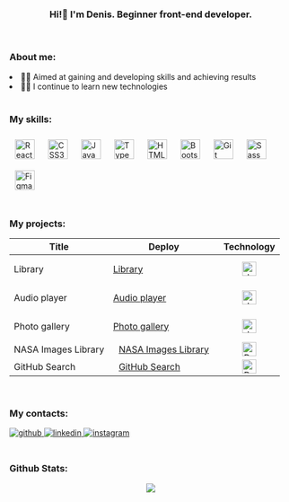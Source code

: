 ###  <div align="center">Hi!👋 I'm Denis. Beginner front-end developer.</div>  

<br/>  

### About me:  

<div align="start">
<li>👨‍🎓 Aimed at gaining and developing skills and achieving results</li>
<li>👨‍💻 I continue to learn new technologies</li>
</div>  

<br/>  

### My skills:  
<div align="start">  
<img style="margin: 10px" src="https://profilinator.rishav.dev/skills-assets/react-original-wordmark.svg" alt="React" height="35"/>
<img style="margin: 10px" src="https://profilinator.rishav.dev/skills-assets/css3-original-wordmark.svg" alt="CSS3" height="35"/>
<a href="https://www.javascript.com/" target="_blank"><img style="margin: 10px" src="https://profilinator.rishav.dev/skills-assets/javascript-original.svg" alt="JavaScript" height="35" /></a>  
<a href="https://www.typescriptlang.org/" target="_blank"><img style="margin: 10px" src="https://profilinator.rishav.dev/skills-assets/typescript-original.svg" alt="TypeScript" height="35" /></a>  
<a href="https://en.wikipedia.org/wiki/HTML5" target="_blank"><img style="margin: 10px" src="https://profilinator.rishav.dev/skills-assets/html5-original-wordmark.svg" alt="HTML5" height="35" /></a>  
<a href="https://getbootstrap.com/docs/3.4/javascript/" target="_blank"><img style="margin: 10px" src="https://profilinator.rishav.dev/skills-assets/bootstrap-plain.svg" alt="Bootstrap" height="35" /></a>  
<a href="https://github.com/" target="_blank"><img style="margin: 10px" src="https://profilinator.rishav.dev/skills-assets/git-scm-icon.svg" alt="Git" height="35" /></a>  
<a href="https://sass-lang.com/" target="_blank"><img style="margin: 10px" src="https://profilinator.rishav.dev/skills-assets/sass-original.svg" alt="Sass" height="35" /></a>  
<a href="https://www.figma.com/" target="_blank"><img style="margin: 10px" src="https://profilinator.rishav.dev/skills-assets/figma-icon.svg" alt="Figma" height="35" /></a>  
</div>

<br/>  

### My projects:   
<table>
      <thead>
          <tr>
              <th>Title</th>
              <th>Deploy</th>
              <th>Technology</th>
          </tr>
      </thead>
      <tbody>
          <tr>
              <td>Library</td>
              <td><a href="https://rolling-scopes-school.github.io/denbern-JSFEPRESCHOOL2023Q2/library/">Library</a></td>
              <td align="center"><img style="margin: 10px" src="https://profilinator.rishav.dev/skills-assets/javascript-original.svg" alt="JavaScript" height="25"/></td>
          </tr>
          <tr>
              <td>Audio player</td>
              <td><a href="https://rolling-scopes-school.github.io/denbern-JSFEPRESCHOOL2023Q2/js30-1.2-audio-player/">Audio player</a></td>
              <td align="center"><img style="margin: 10px" src="https://profilinator.rishav.dev/skills-assets/javascript-original.svg" alt="JavaScript" height="25"/></td>
          </tr>
          <tr>
              <td>Photo gallery</td>
              <td><a href="https://rolling-scopes-school.github.io/denbern-JSFEPRESCHOOL2023Q2/js30-2.2-images-gallery/">Photo gallery</a></td>
              <td align="center"><img style="margin: 10px" src="https://profilinator.rishav.dev/skills-assets/javascript-original.svg" alt="JavaScript" height="25"/></td>
          </tr>
          <tr>
              <td>NASA Images Library</td>
              <td><a href="https://denbern.github.io/NASAImagesLibrary/" style="margin: 10px">NASA Images Library</a></td>
              <td align="center"><img src="https://profilinator.rishav.dev/skills-assets/react-original-wordmark.svg" alt="React" height="25"/></a> </td>
          </tr>
          <tr>
              <td>GitHub Search</td>
              <td><a href="https://denbern.github.io/GitHubSearch/" style="margin: 10px">GitHub Search</a></td>
              <td align="center"><img src="https://profilinator.rishav.dev/skills-assets/react-original-wordmark.svg" alt="React" height="25"/></a> </td>
          </tr>
      </tbody>
  </table>

<br/>  

### My contacts:  
<div align="start">
<a href="https://github.com/https://github.com/DenBern" target="_blank">
<img src=https://img.shields.io/badge/github-%2324292e.svg?&style=for-the-badge&logo=github&logoColor=white alt=github style="margin-bottom: 5px;" />
</a>
<a href="https://www.linkedin.com/in/denis-bernovich-064184234/" target="_blank">
<img src=https://img.shields.io/badge/linkedin-%231E77B5.svg?&style=for-the-badge&logo=linkedin&logoColor=white alt=linkedin style="margin-bottom: 5px;" />
</a>
<a href="https://instagram.com/denberno" target="_blank">
<img src=https://img.shields.io/badge/instagram-%23000000.svg?&style=for-the-badge&logo=instagram&logoColor=white alt=instagram style="margin-bottom: 5px;" />
</a>  
</div>  
  

<br/>  



### Github Stats:  
<div align="center"><img src="https://github-readme-stats.vercel.app/api?username=denbern&show_icons=true&count_private=true&hide_border=true" align="center" /></div>

